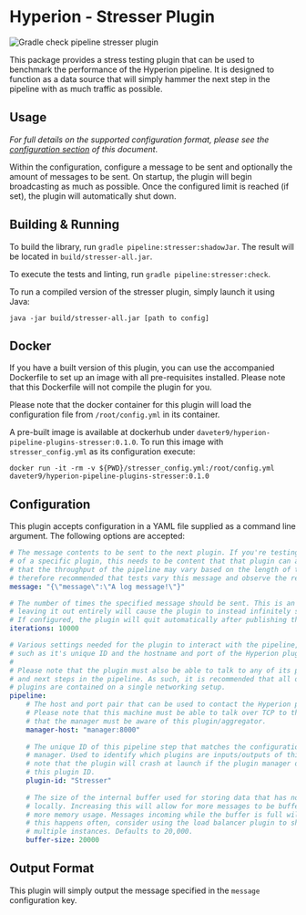 # Hyperion - Stresser Plugin

![Gradle check pipeline stresser plugin](https://github.com/SERG-Delft/hyperion/workflows/Gradle%20check%20pipeline%20stresser%20plugin/badge.svg)

This package provides a stress testing plugin that can be used to benchmark the performance of the Hyperion pipeline. It is designed to function as a data source that will simply hammer the next step in the pipeline with as much traffic as possible.

## Usage

_For full details on the supported configuration format, please see the [configuration section](#Configuration) of this document_.

Within the configuration, configure a message to be sent and optionally the amount of messages to be sent. On startup, the plugin will begin broadcasting as much as possible. Once the configured limit is reached (if set), the plugin will automatically shut down.

## Building & Running

To build the library, run `gradle pipeline:stresser:shadowJar`. The result will be located in `build/stresser-all.jar`.

To execute the tests and linting, run `gradle pipeline:stresser:check`.

To run a compiled version of the stresser plugin, simply launch it using Java:

```shell script
java -jar build/stresser-all.jar [path to config]
```

## Docker

If you have a built version of this plugin, you can use the accompanied Dockerfile to set up an image with all pre-requisites installed. Please note that this Dockerfile will not compile the plugin for you.

Please note that the docker container for this plugin will load the configuration file from `/root/config.yml` in its container.

A pre-built image is available at dockerhub under `daveter9/hyperion-pipeline-plugins-stresser:0.1.0`.
To run this image with `stresser_config.yml` as its configuration execute:

```shell script
docker run -it -rm -v ${PWD}/stresser_config.yml:/root/config.yml daveter9/hyperion-pipeline-plugins-stresser:0.1.0
```

## Configuration

This plugin accepts configuration in a YAML file supplied as a command line argument. The following options are accepted:

```yaml
# The message contents to be sent to the next plugin. If you're testing the performance
# of a specific plugin, this needs to be content that that plugin can accept. Also note
# that the throughput of the pipeline may vary based on the length of this message. It is
# therefore recommended that tests vary this message and observe the results.
message: "{\"message\":\"A log message!\"}"

# The number of times the specified message should be sent. This is an optional setting;
# leaving it out entirely will cause the plugin to instead infinitely send the message.
# If configured, the plugin will quit automatically after publishing the messages.
iterations: 10000

# Various settings needed for the plugin to interact with the pipeline,
# such as it's unique ID and the hostname and port of the Hyperion plugin manager.
# 
# Please note that the plugin must also be able to talk to any of its previous
# and next steps in the pipeline. As such, it is recommended that all of the 
# plugins are contained on a single networking setup.
pipeline:
    # The host and port pair that can be used to contact the Hyperion plugin manager.
    # Please note that this machine must be able to talk over TCP to the manager and
    # that the manager must be aware of this plugin/aggregator.
    manager-host: "manager:8000"
  
    # The unique ID of this pipeline step that matches the configuration of the plugin
    # manager. Used to identify which plugins are inputs/outputs of this step. Please
    # note that the plugin will crash at launch if the plugin manager does not recognize
    # this plugin ID.
    plugin-id: "Stresser"
  
    # The size of the internal buffer used for storing data that has not yet been processed
    # locally. Increasing this will allow for more messages to be buffered, at the cost of
    # more memory usage. Messages incoming while the buffer is full will be thrown away. If
    # this happens often, consider using the load balancer plugin to shard this plugin across
    # multiple instances. Defaults to 20,000.
    buffer-size: 20000
```

## Output Format

This plugin will simply output the message specified in the `message` configuration key.
